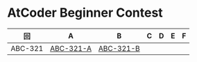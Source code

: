 # AtCoder Beginner Contest

| 回 | A | B | C | D | E | F |
|:---:|:---:|:---:|:---:|:---:|:---:|:---:|
| ABC-321 | [ABC-321-A](ABC-321-A.py) | [ABC-321-B](ABC-321-B.py) |  |  |  |  |
